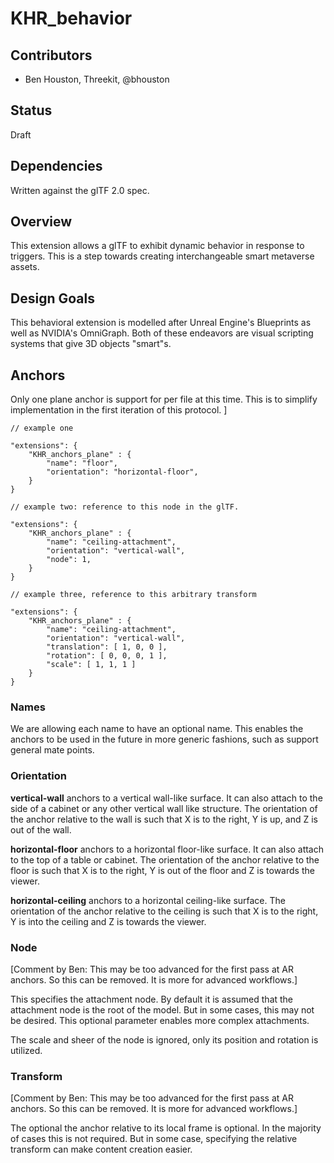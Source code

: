 # KHR_behavior

## Contributors

- Ben Houston, Threekit, @bhouston

## Status

Draft

## Dependencies

Written against the glTF 2.0 spec.

## Overview

This extension allows a glTF to exhibit dynamic behavior in response to triggers.  This is a step towards creating interchangeable smart metaverse assets.

## Design Goals

This behavioral extension is modelled after Unreal Engine's Blueprints as well as NVIDIA's OmniGraph.  Both of these endeavors are visual scripting systems that give 3D objects "smart"s.

## Anchors

Only one plane anchor is support for per file at this time.  This is to simplify implementation in the first iteration of this protocol.
]
```
// example one

"extensions": {
    "KHR_anchors_plane" : {
        "name": "floor",
        "orientation": "horizontal-floor",
    }
}

// example two: reference to this node in the glTF.

"extensions": {
    "KHR_anchors_plane" : {
        "name": "ceiling-attachment",
        "orientation": "vertical-wall",
        "node": 1,
    }
}

// example three, reference to this arbitrary transform

"extensions": {
    "KHR_anchors_plane" : {
        "name": "ceiling-attachment",
        "orientation": "vertical-wall",
        "translation": [ 1, 0, 0 ],
        "rotation": [ 0, 0, 0, 1 ],
        "scale": [ 1, 1, 1 ]
    }
}
```

### Names

We are allowing each name to have an optional name.  This enables the anchors to be used in the future in more generic fashions, such as support general mate points.

### Orientation

**vertical-wall** anchors to a vertical wall-like surface.  It can also attach to the side of a cabinet or any other vertical wall like structure.  The orientation of the anchor relative to the wall is such that X is to the right, Y is up, and Z is out of the wall.

**horizontal-floor** anchors to a horizontal floor-like surface.  It can also attach to the top of a table or cabinet.  The orientation of the anchor relative to the floor is such that X is to the right, Y is out of the floor and Z is towards the viewer.

**horizontal-ceiling** anchors to a horizontal ceiling-like surface.  The orientation of the anchor relative to the ceiling is such that X is to the right, Y is into the ceiling and Z is towards the viewer.

### Node

[Comment by Ben: This may be too advanced for the first pass at AR anchors.  So this can be removed.  It is more for advanced workflows.]

This specifies the attachment node.  By default it is assumed that the attachment node is the root of the model.  But in some cases, this may not be desired.  This optional parameter enables more complex attachments.

The scale and sheer of the node is ignored, only its position and rotation is utilized.

### Transform

[Comment by Ben: This may be too advanced for the first pass at AR anchors.  So this can be removed.  It is more for advanced workflows.]

The optional the anchor relative to its local frame is optional.  In the majority of cases this is not required.  But in some case, specifying the relative transform can make content creation easier.
